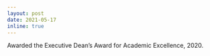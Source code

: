 ```yaml
---
layout: post
date: 2021-05-17
inline: true
---
```


Awarded the Executive Dean’s Award for Academic Excellence, 2020.
